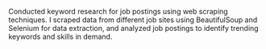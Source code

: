 Conducted keyword research for job postings using web scraping techniques. I scraped data 
from different job sites using BeautifulSoup and Selenium for data extraction, and analyzed 
job postings to identify trending keywords and skills in demand.
